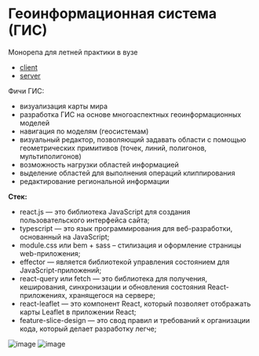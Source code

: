 # Геоинформационная система (ГИС)

Монорепа для летней практики в вузе
- [client](./client)
- [server](./server)

Фичи ГИС:

- визуализация карты мира
- разработка ГИС на основе многоаспектных геоинформационных моделей
- навигация по моделям (геосистемам)
- визуальный редактор, позволяющий задавать области с помощью геометрических примитивов (точек, линий, полигонов, мультиполигонов)
- возможность нагрузки областей информацией
- выделение областей для выполнения операций клиппирования
- редактирование региональной информации


**Стек:**
- react.js — это библиотека JavaScript для создания пользовательского интерфейса сайта;
- typescript — это язык программирования для веб-разработки, основанный на JavaScript;
- module.css или bem + sass – стилизация и оформление страницы web-приложения;
- effector — является библиотекой управления состоянием для JavaScript-приложений;
- react-query или fetch — это библиотека для получения, кеширования, синхронизации и обновления состояния React-приложениях, хранящегося на сервере;
- react-leaflet — это компонент React, который позволяет отображать карты Leaflet в приложении React;
- feature-slice-design — это свод правил и требований к организации кода, который делает разработку легче;

![image](https://github.com/user-attachments/assets/0d0b8c5e-31ad-4d3c-baa4-b4c0f1948938)
![image](https://github.com/user-attachments/assets/f5025d10-f2ba-4df6-b8dc-236a0f2c882a)
